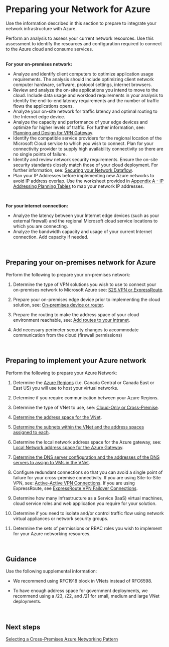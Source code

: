 # Preparing your Network for Azure

Use the information described in this section to prepare to integrate your network infrastructure with Azure.  

Perform an analysis to assess your current network resources. Use this assessment to identify the resources and configuration required to connect to the Azure cloud and consume services.
<br />
<br />

**For your on-premises network:**
- Analyze and identify client computers to optimize application usage requirements. The analysis should include optimizing client network computer hardware, software, protocol settings, internet browsers.
- Review and analyze the on-site applications you intend to move to the cloud. Include data usage and workload requirements in your analysis to identify the end-to-end latency requirements and the number of traffic flows the applications opens. 
- Analyze your on-site network for traffic latency and optimal routing to the Internet edge device.
- Analyze the capacity and performance of your edge devices and optimize for higher levels of traffic. For further information, see: [Planning and Design for VPN Gateway](https://docs.microsoft.com/en-us/azure/vpn-gateway/vpn-gateway-plan-design).
- Identify the compatible service providers for the regional location of the Microsoft Cloud service to which you wish to connect. Plan for your connectivity provider to supply high availability connectivity so there are no single points of failure. 
- Identify and review network security requirements. Ensure the on-site security standards closely match those of your cloud deployment. For further information, see: [Securing your Network Dataflow](https://github.com/nmcgregor/Azure-Networking/blob/master/4.0-Securing-your-Network-Dataflow.md).
- Plan your IP Addresses before implementing new Azure networks to avoid IP address overlap. Use the worksheet provided in [Appendix A - IP Addressing Planning Tables](https://github.com/nmcgregor/Azure-Networking/blob/master/Appendix-A:-IP-Addressing-Planning-Tables.md) to map your network IP addresses.
<br />

**For your internet connection:**
- Analyze the latency between your Internet edge devices (such as your external firewall) and the regional Microsoft cloud service locations to which you are connecting.
- Analyze the bandwidth capacity and usage of your current Internet connection. Add capacity if needed. 
<br />


## Preparing your on-premises network for Azure
Perform the following to prepare your on-premises network:

 1. Determine the type of VPN solutions you wish to use to connect your on-premises network to Microsoft Azure see: [S2S VPN or ExpressRoute](https://docs.microsoft.com/en-us/office365/enterprise/designing-networking-for-microsoft-azure-iaas#step-1-determine-the-cross-premises-connection-to-the-vnet-s2s-vpn-or-expressroute). 
	
 2. Prepare your on-premises edge device prior to implementing the cloud solution, see: [On-premises device or router](https://docs.microsoft.com/en-us/office365/enterprise/designing-networking-for-microsoft-azure-iaas#step-2-determine-the-on-premises-vpn-device-or-router). 
	
 3. Prepare the routing to make the address space of your cloud environment reachable, see: [Add routes to your intranet](https://docs.microsoft.com/en-us/office365/enterprise/designing-networking-for-microsoft-azure-iaas#step-3-add-routes-to-your-intranet-to-make-the-address-space-of-the-vnet-reachable). 
	
 4. Add necessary perimeter security changes to accommodate communication from the cloud (firewall permissions)
 <br />

 
 
## Preparing to implement your Azure network
Perform the following to prepare your Azure Network:
 1. Determine the [Azure Regions](https://azure.microsoft.com/en-ca/global-infrastructure/geographies/) (i.e. Canada Central or Canada East or East US) you will use to host your virtual networks.
	
 2. Determine if you require communication between your Azure Regions.
	
 3. Determine the type of VNet to use, see: [Cloud-Only or Cross-Premise](https://docs.microsoft.com/en-us/office365/enterprise/designing-networking-for-microsoft-azure-iaas#step-3-determine-the-type-of-vnet-cloud-only-or-cross-premises).
	
 4. [Determine the address space for the VNet](https://docs.microsoft.com/en-us/office365/enterprise/designing-networking-for-microsoft-azure-iaas#step-4-determine-the-address-space-of-the-vnet). 
	
 5. [Determine the subnets within the VNet and the address spaces assigned to each](https://docs.microsoft.com/en-us/office365/enterprise/designing-networking-for-microsoft-azure-iaas#step-5-determine-the-subnets-within-the-vnet-and-the-address-spaces-assigned-to-each).
	
 6. Determine the local network address space for the Azure gateway, see: [Local Network address space for the Azure Gateway](https://docs.microsoft.com/en-us/office365/enterprise/designing-networking-for-microsoft-azure-iaas#step-5-determine-the-local-network-address-space-for-the-azure-gateway).
	
 7. [Determine the DNS server configuration and the addresses of the DNS servers to assign to VMs in the VNet](https://docs.microsoft.com/en-us/office365/enterprise/designing-networking-for-microsoft-azure-iaas#step-6-determine-the-dns-server-configuration-and-the-addresses-of-the-dns-servers-to-assign-to-vms-in-the-vnet).
	
 8. Configure redundant connections so that you can avoid a single point of failure for your cross-premise connectivity. If you are using Site-to-Site VPN, see: [Active-Active VPN Connections](https://docs.microsoft.com/en-us/azure/vpn-gateway/vpn-gateway-activeactive-rm-powershell). If you are using ExpressRoute, see [ExpressRoute VPN Failover Connections](https://docs.microsoft.com/en-us/azure/expressroute/expressroute-howto-coexist-resource-manager?toc=%2fazure%2fvpn-gateway%2ftoc.json).
	
 9. Determine how many Infrastructure as a Service (IaaS) virtual machines, cloud service roles and web application you require for your solution.
	
 10. Determine if you need to isolate and/or control traffic flow using network virtual appliances or network security groups.
	
 11. Determine the sets of permissions or RBAC roles you wish to implement for your Azure networking resources.
 <br />
 
## Guidance
Use the following supplemental information:
- We recommend using RFC1918 block in VNets instead of RFC6598. 
	
- To have enough address space for government deployments, we recommend using a /23, /22, and /21 for small, medium and large VNet deployments. 


 
## Next steps
[Selecting a Cross-Premises Azure Networking Pattern](2.0-Selecting-a-Cross-Premises-Azure-Networking-Pattern.md)
